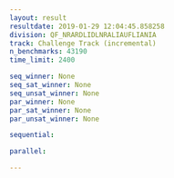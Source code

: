 ```yaml
---
layout: result
resultdate: 2019-01-29 12:04:45.858258
division: QF_NRARDLIDLNRALIAUFLIANIA
track: Challenge Track (incremental)
n_benchmarks: 43190
time_limit: 2400

seq_winner: None
seq_sat_winner: None
seq_unsat_winner: None
par_winner: None
par_sat_winner: None
par_unsat_winner: None

sequential:

parallel:

---
```


